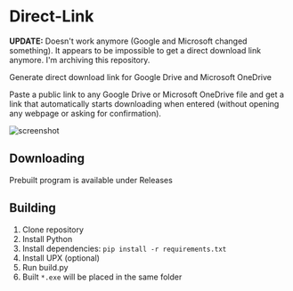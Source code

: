 # Direct-Link

**UPDATE:** Doesn't work anymore (Google and Microsoft changed something). It appears to be impossible to get a direct download link anymore. I'm archiving this repository.

Generate direct download link for Google Drive and Microsoft OneDrive

Paste a public link to any Google Drive or Microsoft OneDrive file and get a link that automatically starts downloading when entered (without opening any webpage or asking for confirmation). 

![screenshot](https://user-images.githubusercontent.com/40371578/190020479-b7a0e1f2-5377-4736-84ba-e412543422f7.png)

## Downloading
Prebuilt program is available under Releases

## Building
1. Clone repository
2. Install Python
3. Install dependencies: `pip install -r requirements.txt`
4. Install UPX (optional)
5. Run build.py
6. Built `*.exe` will be placed in the same folder
